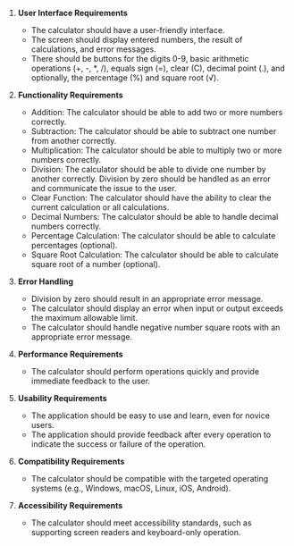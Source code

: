 1. **User Interface Requirements**
   - The calculator should have a user-friendly interface.
   - The screen should display entered numbers, the result of calculations, and error messages.
   - There should be buttons for the digits 0-9, basic arithmetic operations (+, -, *, /), equals sign (=), clear (C), decimal point (.), and optionally, the percentage (%) and square root (√).

2. **Functionality Requirements**
   - Addition: The calculator should be able to add two or more numbers correctly.
   - Subtraction: The calculator should be able to subtract one number from another correctly.
   - Multiplication: The calculator should be able to multiply two or more numbers correctly.
   - Division: The calculator should be able to divide one number by another correctly. Division by zero should be handled as an error and communicate the issue to the user.
   - Clear Function: The calculator should have the ability to clear the current calculation or all calculations.
   - Decimal Numbers: The calculator should be able to handle decimal numbers correctly.
   - Percentage Calculation: The calculator should be able to calculate percentages (optional).
   - Square Root Calculation: The calculator should be able to calculate square root of a number (optional).

3. **Error Handling**
   - Division by zero should result in an appropriate error message.
   - The calculator should display an error when input or output exceeds the maximum allowable limit.
   - The calculator should handle negative number square roots with an appropriate error message.

4. **Performance Requirements**
   - The calculator should perform operations quickly and provide immediate feedback to the user.

5. **Usability Requirements**
   - The application should be easy to use and learn, even for novice users.
   - The application should provide feedback after every operation to indicate the success or failure of the operation.

6. **Compatibility Requirements**
   - The calculator should be compatible with the targeted operating systems (e.g., Windows, macOS, Linux, iOS, Android).

7. **Accessibility Requirements**
   - The calculator should meet accessibility standards, such as supporting screen readers and keyboard-only operation.
